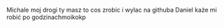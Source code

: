 Michale moj drogi ty masz to cos zrobic i wylac na githuba 
Daniel każe mi robić po godzinachmoikokp